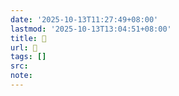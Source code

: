 ```yaml
---
date: '2025-10-13T11:27:49+08:00'
lastmod: '2025-10-13T13:04:51+08:00'
title: 󰙽
url: 󰙽
tags: []
src:
note:
---
```

